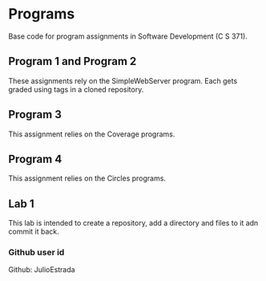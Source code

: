 # Programs
Base code for program assignments in Software Development (C S 371). 

## Program 1 and Program 2
These assignments rely on the SimpleWebServer program. Each gets graded using tags in a cloned repository. 

## Program 3
This assignment relies on the Coverage programs. 

## Program 4
This assignment relies on the Circles programs.

## Lab 1
This lab is intended to create a repository, add a directory and files to it adn commit it back.

### Github user id
Github: JulioEstrada 
